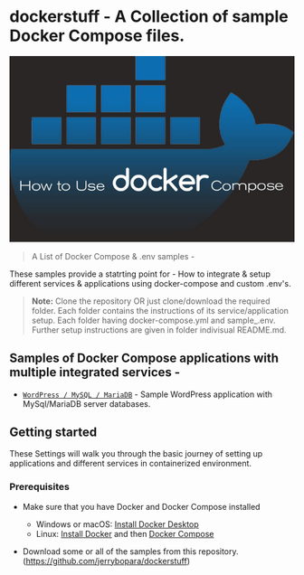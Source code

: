 # dockerstuff - A Collection of sample Docker Compose files.

![logo](repo_logo.png)

> A List of Docker Compose & .env samples - 

These samples provide a statrting point for - How to integrate & setup different services & applications using docker-compose and custom .env's. 

> **Note:**
> Clone the repository OR just clone/download the required folder. 
> Each folder contains the instructions of its service/application setup. 
> Each folder having docker-compose.yml and sample_.env. 
> Further setup instructions are given in folder indivisual README.md. 


## Samples of Docker Compose applications with multiple integrated services - 

- [`WordPress / MySQL / MariaDB`](https://github.com/jerrybopara/dockerstuff/tree/main/wordpress-mysql-mariadb) - Sample WordPress application with MySql/MariaDB server databases.



<!--lint disable awesome-toc-->
## Getting started

These Settings will walk you through the basic journey of setting up applications and different services in containerized environment.

### Prerequisites

- Make sure that you have Docker and Docker Compose installed
  - Windows or macOS:
    [Install Docker Desktop](https://www.docker.com/get-started)
  - Linux: [Install Docker](https://www.docker.com/get-started) and then
    [Docker Compose](https://github.com/docker/compose)

- Download some or all of the samples from this repository.
  (https://github.com/jerrybopara/dockerstuff)
